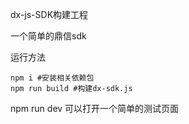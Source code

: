 dx-js-SDK构建工程

一个简单的鼎信sdk

运行方法
```
npm i #安装相关依赖包
npm run build #构建dx-sdk.js
```
npm run dev 可以打开一个简单的测试页面
